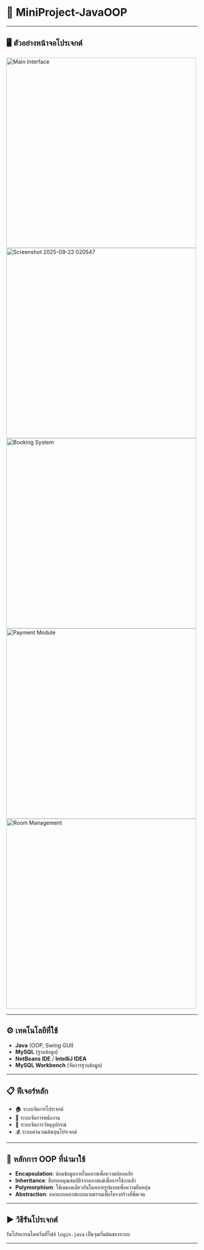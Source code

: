 # 🏨 MiniProject-JavaOOP
---

## 🖥️ ตัวอย่างหน้าจอโปรเจกต์
<img width="500" alt="Main Interface" src="https://github.com/user-attachments/assets/882057d8-4480-4f00-8c64-8d8277638e2b" />
<img width="500" alt="Screenshot 2025-09-22 020547" src="https://github.com/user-attachments/assets/204677b2-b30e-4a30-812d-084845bad158" />
<img width="500" alt="Booking System" src="https://github.com/user-attachments/assets/33d9147f-0169-4a17-b43c-39b660d4e953" />
<img width="500" alt="Payment Module" src="https://github.com/user-attachments/assets/d54bc020-6ee6-49ec-9266-5fd48696cf47" />
<img width="500" alt="Room Management" src="https://github.com/user-attachments/assets/f7aba0c1-1b47-4cb7-afe1-b3ae05b4e2f9" />

---


## ⚙️ เทคโนโลยีที่ใช้
- **Java** (OOP, Swing GUI)
- **MySQL** (ฐานข้อมูล)
- **NetBeans IDE** / **IntelliJ IDEA**
- **MySQL Workbench** (จัดการฐานข้อมูล)

---

## 📋 ฟีเจอร์หลัก
- 🏠 ระบบจัดการโปรเจกต์
- 👤 ระบบจัดการพนักงาน
- 📅 ระบบจัดการวัสดุอุปกรณ์
- 💰 ระบบคำนวณต้นทุนโปรเจกต์

---

## 🧠 หลักการ OOP ที่นำมาใช้
- **Encapsulation**: ซ่อนข้อมูลภายในคลาสเพื่อความปลอดภัย
- **Inheritance**: สืบทอดคุณสมบัติจากคลาสแม่เพื่อการใช้งานซ้ำ
- **Polymorphism**: ใช้เมธอดเดียวกันในหลายรูปแบบเพื่อความยืดหยุ่น
- **Abstraction**: ออกแบบคลาสแบบนามธรรมเพื่อโครงสร้างที่ชัดเจน

---

## ▶️ วิธีรันโปรเจกต์
รันโปรแกรมโดยเริ่มที่ไฟล์ `login.java` เป็นจุดเริ่มต้นของระบบ

---

